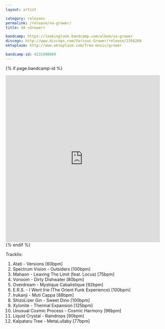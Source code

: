 ```yaml
---
layout: artist

category: releases
permalink: /release/va-grower/
title: VA «Grower»

bandcamp: https://lookinglook.bandcamp.com/album/va-grower
discogs: http://www.discogs.com/Various-Grower/release/2356268
ektoplazm: http://www.ektoplazm.com/free-music/grower

bandcamp-id: 4231998669
---
```


{% if page.bandcamp-id %}
<section>
	<iframe style="border: 0; width: 100%; height: 546px;" src="https://bandcamp.com/EmbeddedPlayer/album={{ page.label-bandcamp-id }}/size=large/bgcol=333333/linkcol=8ff/artwork=small/transparent=true/" seamless></iframe>
</section>
{% endif %}


Tracklis:

01. Atati - Versions [60bpm]
02. Spectrum Vision - Outsiders [100bpm]
03. Mahaon - Leaving The Limit (feat. Locus) [75bpm]
04. Vonoom - Dirty Dishwater [80bpm]
05. Overdream - Mystique Cabalistique [92bpm]
06. E.R.S. - I Went Irie (The Orient Funk Experience) [100bpm]
07. Irukanji - Muti Cappa [88bpm]
08. ShizoLizer Gin - Sweet Dino [100bpm]
09. Xylonite - Thermal Expansion [125bpm]
10. Unusual Cosmic Process - Cosmic Harmony [96bpm]
11. Liquid Crystal - Raindrops [90bpm]
12. Kalpataru Tree - MetaLullaby [77bpm]


